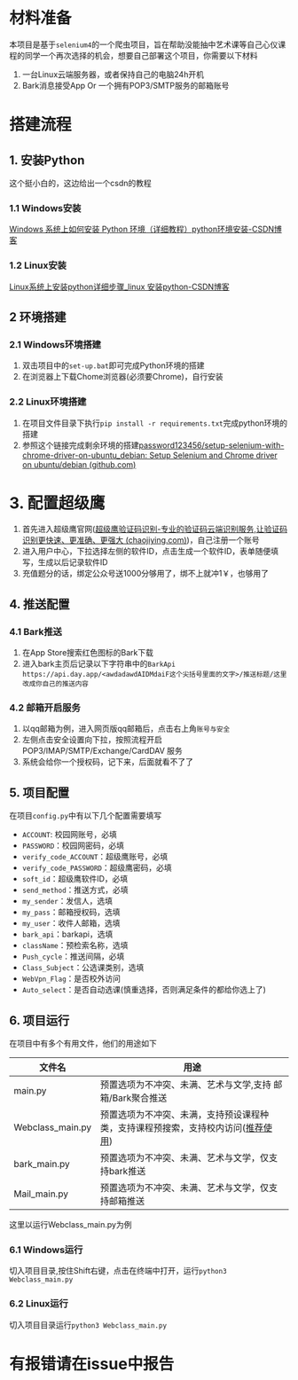 # 材料准备

本项目是基于`selenium4`的一个爬虫项目，旨在帮助没能抽中艺术课等自己心仪课程的同学一个再次选择的机会，想要自己部署这个项目，你需要以下材料

1. 一台Linux云端服务器，或者保持自己的电脑24h开机
2. Bark消息接受App Or 一个拥有POP3/SMTP服务的邮箱账号

# 搭建流程

## 1. 安装Python

这个挺小白的，这边给出一个csdn的教程

### 1.1 Windows安装

[Windows 系统上如何安装 Python 环境（详细教程）python环境安装-CSDN博客](https://blog.csdn.net/qq_44214671/article/details/113469811)

### 1.2 Linux安装

[Linux系统上安装python详细步骤_linux 安装python-CSDN博客](https://blog.csdn.net/weixin_39447365/article/details/121159894)

## 2 环境搭建

### 2.1 Windows环境搭建

1. 双击项目中的`set-up.bat`即可完成Python环境的搭建
2. 在浏览器上下载Chome浏览器(必须要Chrome)，自行安装

### 2.2 Linux环境搭建

1. 在项目文件目录下执行`pip install -r requirements.txt`完成python环境的搭建
2. 参照这个链接完成剩余环境的搭建[password123456/setup-selenium-with-chrome-driver-on-ubuntu_debian: Setup Selenium and Chrome driver on ubuntu/debian (github.com)](https://github.com/password123456/setup-selenium-with-chrome-driver-on-ubuntu_debian)

# 3. 配置超级鹰

1. 首先进入超级鹰官网([超级鹰验证码识别-专业的验证码云端识别服务,让验证码识别更快速、更准确、更强大 (chaojiying.com)](https://www.chaojiying.com/))，自己注册一个账号
2. 进入用户中心，下拉选择左侧的软件ID，点击生成一个软件ID，表单随便填写，生成以后记录软件ID
3. 充值题分的话，绑定公众号送1000分够用了，绑不上就冲1￥，也够用了

## 4. 推送配置

### 4.1 Bark推送

1. 在App Store搜索红色图标的Bark下载
2. 进入bark主页后记录以下字符串中的`BarkApi`
   `https://api.day.app/<awdadawdAIDMdaiF这个尖括号里面的文字>/推送标题/这里改成你自己的推送内容`

### 4.2 邮箱开启服务

1. 以qq邮箱为例，进入网页版qq邮箱后，点击右上角`账号与安全`
2. 左侧点击安全设置向下拉，按照流程开启POP3/IMAP/SMTP/Exchange/CardDAV 服务
3. 系统会给你一个授权码，记下来，后面就看不了了

## 5. 项目配置

在项目`config.py`中有以下几个配置需要填写

* `ACCOUNT`: 校园网账号，必填
* `PASSWORD`：校园网密码，必填
* `verify_code_ACCOUNT`：超级鹰账号，必填
* `verify_code_PASSWORD`：超级鹰密码，必填
* `soft_id`：超级鹰软件ID，必填
* `send_method`：推送方式，必填
* `my_sender`：发信人，选填
* `my_pass`：邮箱授权码，选填
* `my_user`：收件人邮箱，选填
* `bark_api`：barkapi，选填
* `className`：预检索名称，选填
* `Push_cycle`：推送间隔，必填
* `Class_Subject`：公选课类别，选填
* `WebVpn_Flag`：是否校外访问
* `Auto_select`：是否自动选课(慎重选择，否则满足条件的都给你选上了)

## 6. 项目运行

在项目中有多个有用文件，他们的用途如下


| 文件名           | 用途                                               |
| ---------------- |--------------------------------------------------|
| main.py          | 预置选项为不冲突、未满、艺术与文学,支持 邮箱/Bark聚合推送                 |
| Webclass_main.py | 预置选项为不冲突、未满，支持预设课程种类，支持课程预搜索，支持校内访问(<u>推荐使用</u>) |
| bark_main.py     | 预置选项为不冲突、未满、艺术与文学，仅支持bark推送                      |
| Mail_main.py     | 预置选项为不冲突、未满、艺术与文学，仅支持邮箱推送                        |

这里以运行Webclass_main.py为例

### 6.1 Windows运行

切入项目目录,按住Shift右键，点击在终端中打开，运行`python3 Webclass_main.py`

### 6.2 Linux运行

切入项目目录运行`python3 Webclass_main.py`

# 有报错请在issue中报告
